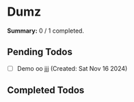 # Dumz

**Summary:** 0 / 1 completed.

## Pending Todos
- [ ] Demo oo  jjj (Created: Sat Nov 16 2024)

## Completed Todos

